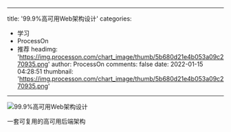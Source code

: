 
---
title: '99.9%高可用Web架构设计'
categories: 
 - 学习
 - ProcessOn
 - 推荐
headimg: 'https://img.processon.com/chart_image/thumb/5b680d21e4b053a09c270935.png'
author: ProcessOn
comments: false
date: 2022-01-15 04:28:51
thumbnail: 'https://img.processon.com/chart_image/thumb/5b680d21e4b053a09c270935.png'
---

<div>   
<img class="thumb" alt="99.9%高可用Web架构设计" src="https://img.processon.com/chart_image/thumb/5b680d21e4b053a09c270935.png" referrerpolicy="no-referrer">
<p>一套可复用的高可用后端架构</p>  
</div>
            
